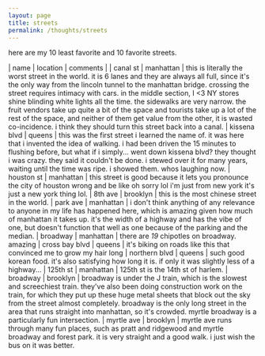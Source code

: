```yaml
---
layout: page
title: streets
permalink: /thoughts/streets
---
```


here are my 10 least favorite and 10 favorite streets.

| name | location | comments |
| canal st | manhattan | this is literally the worst street in the world. it is 6 lanes and they are always all full, since it's the only way from the lincoln tunnel to the manhattan bridge. crossing the street requires intimacy with cars. in the middle section, I <3 NY stores shine blinding white lights all the time. the sidewalks are very narrow. the fruit vendors take up quite a bit of the space and tourists take up a lot of the rest of the space, and neither of them get value from the other, it is wasted co-incidence. i think they should turn this street back into a canal.
| kissena blvd | queens | this was the first street i learned the name of. it was here that i invented the idea of walking. i had been driven the 15 minutes to flushing before, but what if i simply... went down kissena blvd? they thought i was crazy. they said it couldn't be done. i stewed over it for many years, waiting until the time was ripe. i showed them. whos laughing now.
| houston st | manhattan | this street is good because it lets you pronounce the city of houston wrong and be like oh sorry lol i'm just from new york it's just a new york thing lol.
| 8th ave | brooklyn | this is the most chinese street in the world.
| park ave | manhattan | i don't think anything of any relevance to anyone in my life has happened here, which is amazing given how much of manhattan it takes up. it's the width of a highway and has the vibe of one, but doesn't function that well as one because of the parking and the median.
| broadway | manhattan | there are *19* chipotles on broadway. amazing
| cross bay blvd | queens | it's biking on roads like this that convinced me to grow my hair long
| northern blvd | queens | such good korean food. it's also satisfying how long it is. if only it was slightly less of a highway...
| 125th st | manhattan | 125th st is the 14th st of harlem.
| broadway | brooklyn | broadway is under the J train, which is the slowest and screechiest train. they've also been doing construction work on the train, for which they put up these huge metal sheets that block out the sky from the street almost completely. broadway is the only long street in the area that runs straight into manhattan, so it's crowded. myrtle broadway is a particularly fun intersection.
| myrtle ave | brooklyn | myrtle ave runs through many fun places, such as pratt and ridgewood and myrtle broadway and forest park. it is very straight and a good walk. i just wish the bus on it was better.

